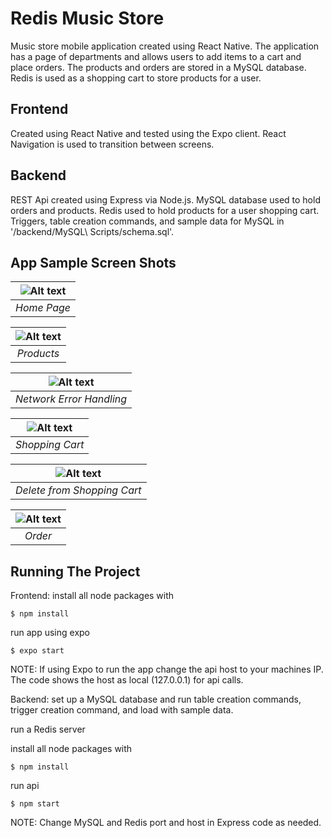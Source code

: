 # Redis Music Store

Music store mobile application created using React Native. The application has a page of departments and allows users to add items to a cart and place orders. The products and orders are stored in a MySQL database. Redis is used as a shopping cart to store products for a user.

## Frontend

Created using React Native and tested using the Expo client. React Navigation is used to transition between screens.

## Backend

REST Api created using Express via Node.js. MySQL database used to hold orders and products. Redis used to hold products for a user shopping cart. Triggers, table creation commands, and sample data for MySQL in '/backend/MySQL\ Scripts/schema.sql'.

## App Sample Screen Shots

| ![Alt text](/appScreenShots/home.PNG?raw=true) |
|:--:|
| *Home Page* |

| ![Alt text](/appScreenShots/products.PNG?raw=true) |
|:--:|
| *Products* |

| ![Alt text](/appScreenShots/networkError.PNG?raw=true) |
|:--:|
| *Network Error Handling* |

| ![Alt text](/appScreenShots/cart.PNG?raw=true) |
|:--:|
| *Shopping Cart* |

| ![Alt text](/appScreenShots/cart.PNG?raw=true) |
|:--:|
| *Delete from Shopping Cart* |

| ![Alt text](/appScreenShots/order.PNG?raw=true) |
|:--:|
| *Order* |

## Running The Project

Frontend:
install all node packages with
```
$ npm install
```
run app using expo
```
$ expo start
```

NOTE: If using Expo to run the app change the api host to your machines IP. The code shows the host as local (127.0.0.1) for api calls.

Backend:
set up a MySQL database and run table creation commands, trigger creation command, and load with sample data.

run a Redis server

install all node packages with
```
$ npm install
```

run api
```
$ npm start
```

NOTE: Change MySQL and Redis port and host in Express code as needed.
